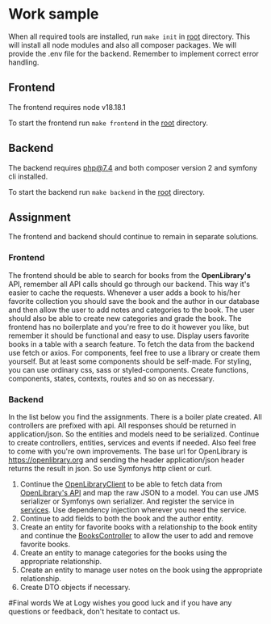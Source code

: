 # Work sample
When all required tools are installed, run `make init` in [root](./) directory. This will install all node modules and also all composer packages. We will provide the .env file for the backend. Remember to implement correct error handling.
## Frontend
The frontend requires node v18.18.1

To start the frontend run `make frontend` in the [root](./) directory.

## Backend
The backend requires php@7.4 and both composer version 2 and symfony cli installed.

To start the backend run `make backend` in the [root](./) directory.

## Assignment
The frontend and backend should continue to remain in separate solutions.

### Frontend
The frontend should be able to search for books from the **OpenLibrary's** API, remember all API calls should go through our backend. This way it's easier to cache the requests. Whenever a user adds a book to his/her favorite collection you should save the book and the author in our database and then allow the user to add notes and categories to the book. The user should also be able to create new categories and grade the book. The frontend has no boilerplate and you're free to do it however you like, but remember it should be functional and easy to use. Display users favorite books in a table with a search feature. To fetch the data from the backend use fetch or axios. For components, feel free to use a library or create them yourself. But at least some components should be self-made. For styling, you can use ordinary css, sass or styled-components. Create functions, components, states, contexts, routes and so on as necessary.
### Backend
In the list below you find the assignments. There is a boiler plate created. All controllers are prefixed with api. All responses should be returned in application/json. So the entities and models need to be serialized. Continue to create controllers, entities, services and events if needed. Also feel free to come with you're own improvements. The base url for OpenLibrary is https://openlibrary.org and sending the header application/json header returns the result in json. So use Symfonys http client or curl.
1. Continue the [OpenLibraryClient](./backend/src/Service/OpenLibraryClient.php) to be able to fetch data from [OpenLibrary's API](https://openlibrary.org/developers/api) and map the raw JSON to a model. You can use JMS serializer or Symfonys own serializer. And register the service in [services](./backend/config/services.yaml). Use dependency injection wherever you need the service.
2. Continue to add fields to both the book and the author entity.
3. Create an entity for favorite books with a relationship to the book entity and continue the [BooksController](./backend/src/Controller/BooksController.php) to allow the user to add and remove favorite books.
4. Create an entity to manage categories for the books using the appropriate relationship.
5. Create an entity to manage user notes on the book using the appropriate relationship.
6. Create DTO objects if necessary.

#Final words
We at Logy wishes you good luck and if you have any questions or feedback, don't hesitate to contact us.
